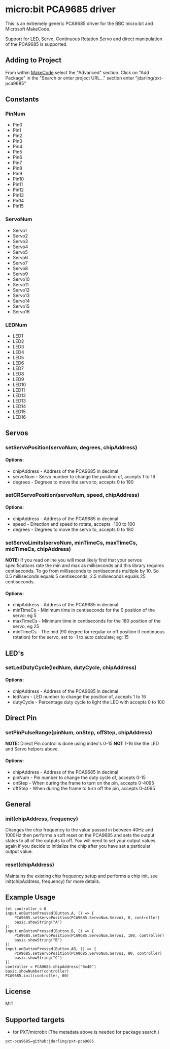 
# micro:bit PCA9685 driver

This is an extremely generic PCA9685 driver for the BBC micro:bit and Microsoft MakeCode.

Support for LED, Servo, Continuous Rotation Servo and direct manipulation of the PCA9685 is supported.

## Adding to Project

From within [MakeCode](https://makecode.microbit.org/) select the "Advanced" section.  Click on "Add Package" in the "Search or enter project URL..." section enter "jdarling/pxt-pca9685"

## Constants

### PinNum

 * Pin0
 * Pin1
 * Pin2
 * Pin3
 * Pin4
 * Pin5
 * Pin6
 * Pin7
 * Pin8
 * Pin9
 * Pin10
 * Pin11
 * Pin12
 * Pin13
 * Pin14
 * Pin15

### ServoNum

 * Servo1
 * Servo2
 * Servo3
 * Servo4
 * Servo5
 * Servo6
 * Servo7
 * Servo8
 * Servo9
 * Servo10
 * Servo11
 * Servo12
 * Servo13
 * Servo14
 * Servo15
 * Servo16

### LEDNum

 * LED1
 * LED2
 * LED3
 * LED4
 * LED5
 * LED6
 * LED7
 * LED8
 * LED9
 * LED10
 * LED11
 * LED12
 * LED13
 * LED14
 * LED15
 * LED16

## Servos

### setServoPosition(servoNum, degrees, chipAddress)

#### Options:

 * chipAddress - Address of the PCA9685 in decimal
 * servoNum - Servo number to change the position of, accepts 1 to 16
 * degrees - Degrees to move the servo to, accepts 0 to 180

### setCRServoPosition(servoNum, speed, chipAddress)

#### Options:

 * chipAddress - Address of the PCA9685 in decimal
 * speed - Direction and speed to rotate, accepts -100 to 100
 * degrees - Degrees to move the servo to, accepts 0 to 180

### setServoLimits(servoNum, minTimeCs, maxTimeCs, midTimeCs, chipAddress)

**NOTE:** If you read online you will most likely find that your servos specifications rate the min and max as milliseconds and this library requires centiseconds.  To go from milliseconds to centiseconds multiple by 10.  So 0.5 milliseconds equals 5 centiseconds, 2.5 milliseconds equals 25 centiseconds.

#### Options:

 * chipAddress - Address of the PCA9685 in decimal
 * minTimeCs - Minimum time in centiseconds for the 0 position of the servo; eg 5
 * maxTimeCs - Minimum time in centiseconds for the 180 position of the servo; eg 25
 * midTimeCs - The mid (90 degree for regular or off position if continuous rotation) for the servo, set to -1 to auto calculate; eg: 15

## LED's

### setLedDutyCycle(ledNum, dutyCycle, chipAddress)

#### Options:

 * chipAddress - Address of the PCA9685 in decimal
 * ledNum - LED number to change the position of, accepts 1 to 16
 * dutyCycle - Percentage duty cycle to light the LED with accepts 0 to 100

## Direct Pin

### setPinPulseRange(pinNum, onStep, offStep, chipAddress)

**NOTE:** Direct Pin control is done using index's 0-15 **NOT** 1-16 like the LED and Servo helpers above.

#### Options:

 * chipAddress - Address of the PCA9685 in decimal
 * pinNum - Pin number to change the duty cycle of, accepts 0-15
 * onStep - When during the frame to turn on the pin, accepts 0-4095
 * offStep - When during the frame to turn off the pin, accepts 0-4095

## General

### init(chipAddress, frequency)

Changes the chip frequency to the value passed in between 40Hz and 1000Hz then performs a soft reset on the PCA9685 and sets the output states to all of the outputs to off.  You will need to set your output values again if you decide to initialize the chip after you have set a particular output value.

### reset(chipAddress)

Maintains the existing chip frequency setup and performs a chip init, see init(chipAddress, frequency) for more details.

## Example Usage

```
let controller = 0
input.onButtonPressed(Button.A, () => {
    PCA9685.setServoPosition(PCA9685.ServoNum.Servo1, 0, controller)
    basic.showString("A")
})
input.onButtonPressed(Button.B, () => {
    PCA9685.setServoPosition(PCA9685.ServoNum.Servo1, 180, controller)
    basic.showString("B")
})
input.onButtonPressed(Button.AB, () => {
    PCA9685.setServoPosition(PCA9685.ServoNum.Servo1, 90, controller)
    basic.showString("C")
})
controller = PCA9685.chipAddress("0x40")
basic.showNumber(controller)
PCA9685.init(controller, 60)
```

## License

MIT

## Supported targets

* for PXT/microbit
(The metadata above is needed for package search.)


```package
pxt-pca9685=github:jdarling/pxt-pca9685
```
